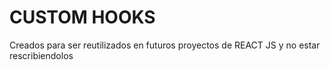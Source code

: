 # CUSTOM HOOKS

Creados para ser reutilizados en futuros proyectos de REACT JS y no estar rescribiendolos 